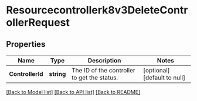 # Resourcecontrollerk8v3DeleteControllerRequest

## Properties
Name | Type | Description | Notes
------------ | ------------- | ------------- | -------------
**ControllerId** | **string** | The ID of the controller to get the status. | [optional] [default to null]

[[Back to Model list]](../README.md#documentation-for-models) [[Back to API list]](../README.md#documentation-for-api-endpoints) [[Back to README]](../README.md)

